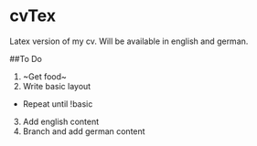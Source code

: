 # cvTex
Latex version of my cv.
Will be available in english and german.

##To Do
1. ~Get food~
2. Write basic layout
  * Repeat until !basic
3. Add english content
4. Branch and add german content
